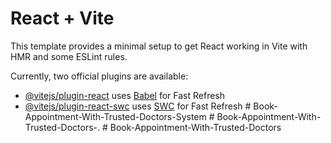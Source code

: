# React + Vite

This template provides a minimal setup to get React working in Vite with HMR and some ESLint rules.

Currently, two official plugins are available:

- [@vitejs/plugin-react](https://github.com/vitejs/vite-plugin-react/blob/main/packages/plugin-react/README.md) uses [Babel](https://babeljs.io/) for Fast Refresh
- [@vitejs/plugin-react-swc](https://github.com/vitejs/vite-plugin-react-swc) uses [SWC](https://swc.rs/) for Fast Refresh
#   B o o k - A p p o i n t m e n t - W i t h - T r u s t e d - D o c t o r s - S y s t e m  
 #   B o o k - A p p o i n t m e n t - W i t h - T r u s t e d - D o c t o r s - .  
 #   B o o k - A p p o i n t m e n t - W i t h - T r u s t e d - D o c t o r s  
 